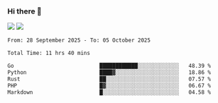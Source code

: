 ### Hi there 👋️

![](https://komarev.com/ghpvc/?username=Loner1024)
![](https://hit.yhype.me/github/profile?account_id=20189164)

<!--START_SECTION:waka-->

```txt
From: 28 September 2025 - To: 05 October 2025

Total Time: 11 hrs 40 mins

Go                           ████████████░░░░░░░░░░░░░   48.39 %
Python                       ████▓░░░░░░░░░░░░░░░░░░░░   18.86 %
Rust                         ██░░░░░░░░░░░░░░░░░░░░░░░   07.57 %
PHP                          █▓░░░░░░░░░░░░░░░░░░░░░░░   06.67 %
Markdown                     █░░░░░░░░░░░░░░░░░░░░░░░░   04.58 %
```

<!--END_SECTION:waka-->



